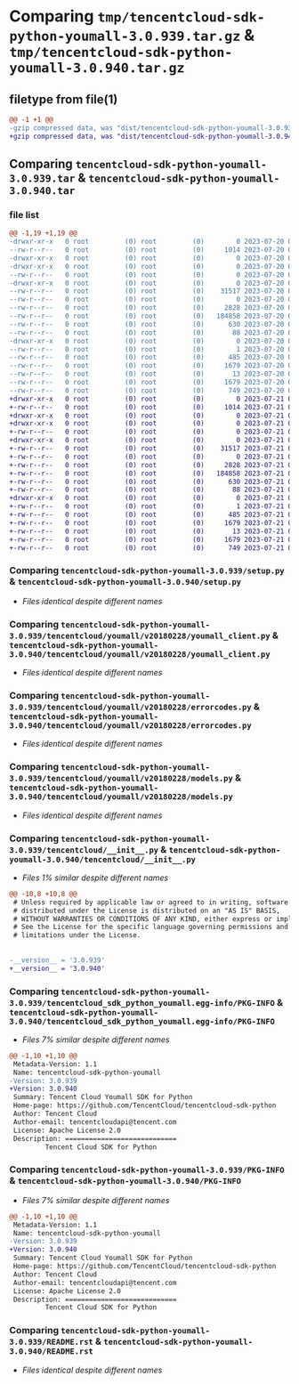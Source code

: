 # Comparing `tmp/tencentcloud-sdk-python-youmall-3.0.939.tar.gz` & `tmp/tencentcloud-sdk-python-youmall-3.0.940.tar.gz`

## filetype from file(1)

```diff
@@ -1 +1 @@
-gzip compressed data, was "dist/tencentcloud-sdk-python-youmall-3.0.939.tar", last modified: Thu Jul 20 00:37:57 2023, max compression
+gzip compressed data, was "dist/tencentcloud-sdk-python-youmall-3.0.940.tar", last modified: Fri Jul 21 00:56:19 2023, max compression
```

## Comparing `tencentcloud-sdk-python-youmall-3.0.939.tar` & `tencentcloud-sdk-python-youmall-3.0.940.tar`

### file list

```diff
@@ -1,19 +1,19 @@
-drwxr-xr-x   0 root         (0) root         (0)        0 2023-07-20 00:37:57.000000 tencentcloud-sdk-python-youmall-3.0.939/
--rw-r--r--   0 root         (0) root         (0)     1014 2023-07-20 00:37:57.000000 tencentcloud-sdk-python-youmall-3.0.939/setup.py
-drwxr-xr-x   0 root         (0) root         (0)        0 2023-07-20 00:37:57.000000 tencentcloud-sdk-python-youmall-3.0.939/tencentcloud/
-drwxr-xr-x   0 root         (0) root         (0)        0 2023-07-20 00:37:57.000000 tencentcloud-sdk-python-youmall-3.0.939/tencentcloud/youmall/
--rw-r--r--   0 root         (0) root         (0)        0 2023-07-20 00:37:57.000000 tencentcloud-sdk-python-youmall-3.0.939/tencentcloud/youmall/__init__.py
-drwxr-xr-x   0 root         (0) root         (0)        0 2023-07-20 00:37:57.000000 tencentcloud-sdk-python-youmall-3.0.939/tencentcloud/youmall/v20180228/
--rw-r--r--   0 root         (0) root         (0)    31517 2023-07-20 00:37:57.000000 tencentcloud-sdk-python-youmall-3.0.939/tencentcloud/youmall/v20180228/youmall_client.py
--rw-r--r--   0 root         (0) root         (0)        0 2023-07-20 00:37:57.000000 tencentcloud-sdk-python-youmall-3.0.939/tencentcloud/youmall/v20180228/__init__.py
--rw-r--r--   0 root         (0) root         (0)     2828 2023-07-20 00:37:57.000000 tencentcloud-sdk-python-youmall-3.0.939/tencentcloud/youmall/v20180228/errorcodes.py
--rw-r--r--   0 root         (0) root         (0)   184858 2023-07-20 00:37:57.000000 tencentcloud-sdk-python-youmall-3.0.939/tencentcloud/youmall/v20180228/models.py
--rw-r--r--   0 root         (0) root         (0)      630 2023-07-20 00:37:57.000000 tencentcloud-sdk-python-youmall-3.0.939/tencentcloud/__init__.py
--rw-r--r--   0 root         (0) root         (0)       88 2023-07-20 00:37:57.000000 tencentcloud-sdk-python-youmall-3.0.939/setup.cfg
-drwxr-xr-x   0 root         (0) root         (0)        0 2023-07-20 00:37:57.000000 tencentcloud-sdk-python-youmall-3.0.939/tencentcloud_sdk_python_youmall.egg-info/
--rw-r--r--   0 root         (0) root         (0)        1 2023-07-20 00:37:57.000000 tencentcloud-sdk-python-youmall-3.0.939/tencentcloud_sdk_python_youmall.egg-info/dependency_links.txt
--rw-r--r--   0 root         (0) root         (0)      485 2023-07-20 00:37:57.000000 tencentcloud-sdk-python-youmall-3.0.939/tencentcloud_sdk_python_youmall.egg-info/SOURCES.txt
--rw-r--r--   0 root         (0) root         (0)     1679 2023-07-20 00:37:57.000000 tencentcloud-sdk-python-youmall-3.0.939/tencentcloud_sdk_python_youmall.egg-info/PKG-INFO
--rw-r--r--   0 root         (0) root         (0)       13 2023-07-20 00:37:57.000000 tencentcloud-sdk-python-youmall-3.0.939/tencentcloud_sdk_python_youmall.egg-info/top_level.txt
--rw-r--r--   0 root         (0) root         (0)     1679 2023-07-20 00:37:57.000000 tencentcloud-sdk-python-youmall-3.0.939/PKG-INFO
--rw-r--r--   0 root         (0) root         (0)      749 2023-07-20 00:37:57.000000 tencentcloud-sdk-python-youmall-3.0.939/README.rst
+drwxr-xr-x   0 root         (0) root         (0)        0 2023-07-21 00:56:19.000000 tencentcloud-sdk-python-youmall-3.0.940/
+-rw-r--r--   0 root         (0) root         (0)     1014 2023-07-21 00:56:19.000000 tencentcloud-sdk-python-youmall-3.0.940/setup.py
+drwxr-xr-x   0 root         (0) root         (0)        0 2023-07-21 00:56:19.000000 tencentcloud-sdk-python-youmall-3.0.940/tencentcloud/
+drwxr-xr-x   0 root         (0) root         (0)        0 2023-07-21 00:56:19.000000 tencentcloud-sdk-python-youmall-3.0.940/tencentcloud/youmall/
+-rw-r--r--   0 root         (0) root         (0)        0 2023-07-21 00:56:19.000000 tencentcloud-sdk-python-youmall-3.0.940/tencentcloud/youmall/__init__.py
+drwxr-xr-x   0 root         (0) root         (0)        0 2023-07-21 00:56:19.000000 tencentcloud-sdk-python-youmall-3.0.940/tencentcloud/youmall/v20180228/
+-rw-r--r--   0 root         (0) root         (0)    31517 2023-07-21 00:56:19.000000 tencentcloud-sdk-python-youmall-3.0.940/tencentcloud/youmall/v20180228/youmall_client.py
+-rw-r--r--   0 root         (0) root         (0)        0 2023-07-21 00:56:19.000000 tencentcloud-sdk-python-youmall-3.0.940/tencentcloud/youmall/v20180228/__init__.py
+-rw-r--r--   0 root         (0) root         (0)     2828 2023-07-21 00:56:19.000000 tencentcloud-sdk-python-youmall-3.0.940/tencentcloud/youmall/v20180228/errorcodes.py
+-rw-r--r--   0 root         (0) root         (0)   184858 2023-07-21 00:56:19.000000 tencentcloud-sdk-python-youmall-3.0.940/tencentcloud/youmall/v20180228/models.py
+-rw-r--r--   0 root         (0) root         (0)      630 2023-07-21 00:56:19.000000 tencentcloud-sdk-python-youmall-3.0.940/tencentcloud/__init__.py
+-rw-r--r--   0 root         (0) root         (0)       88 2023-07-21 00:56:19.000000 tencentcloud-sdk-python-youmall-3.0.940/setup.cfg
+drwxr-xr-x   0 root         (0) root         (0)        0 2023-07-21 00:56:19.000000 tencentcloud-sdk-python-youmall-3.0.940/tencentcloud_sdk_python_youmall.egg-info/
+-rw-r--r--   0 root         (0) root         (0)        1 2023-07-21 00:56:19.000000 tencentcloud-sdk-python-youmall-3.0.940/tencentcloud_sdk_python_youmall.egg-info/dependency_links.txt
+-rw-r--r--   0 root         (0) root         (0)      485 2023-07-21 00:56:19.000000 tencentcloud-sdk-python-youmall-3.0.940/tencentcloud_sdk_python_youmall.egg-info/SOURCES.txt
+-rw-r--r--   0 root         (0) root         (0)     1679 2023-07-21 00:56:19.000000 tencentcloud-sdk-python-youmall-3.0.940/tencentcloud_sdk_python_youmall.egg-info/PKG-INFO
+-rw-r--r--   0 root         (0) root         (0)       13 2023-07-21 00:56:19.000000 tencentcloud-sdk-python-youmall-3.0.940/tencentcloud_sdk_python_youmall.egg-info/top_level.txt
+-rw-r--r--   0 root         (0) root         (0)     1679 2023-07-21 00:56:19.000000 tencentcloud-sdk-python-youmall-3.0.940/PKG-INFO
+-rw-r--r--   0 root         (0) root         (0)      749 2023-07-21 00:56:19.000000 tencentcloud-sdk-python-youmall-3.0.940/README.rst
```

### Comparing `tencentcloud-sdk-python-youmall-3.0.939/setup.py` & `tencentcloud-sdk-python-youmall-3.0.940/setup.py`

 * *Files identical despite different names*

### Comparing `tencentcloud-sdk-python-youmall-3.0.939/tencentcloud/youmall/v20180228/youmall_client.py` & `tencentcloud-sdk-python-youmall-3.0.940/tencentcloud/youmall/v20180228/youmall_client.py`

 * *Files identical despite different names*

### Comparing `tencentcloud-sdk-python-youmall-3.0.939/tencentcloud/youmall/v20180228/errorcodes.py` & `tencentcloud-sdk-python-youmall-3.0.940/tencentcloud/youmall/v20180228/errorcodes.py`

 * *Files identical despite different names*

### Comparing `tencentcloud-sdk-python-youmall-3.0.939/tencentcloud/youmall/v20180228/models.py` & `tencentcloud-sdk-python-youmall-3.0.940/tencentcloud/youmall/v20180228/models.py`

 * *Files identical despite different names*

### Comparing `tencentcloud-sdk-python-youmall-3.0.939/tencentcloud/__init__.py` & `tencentcloud-sdk-python-youmall-3.0.940/tencentcloud/__init__.py`

 * *Files 1% similar despite different names*

```diff
@@ -10,8 +10,8 @@
 # Unless required by applicable law or agreed to in writing, software
 # distributed under the License is distributed on an "AS IS" BASIS,
 # WITHOUT WARRANTIES OR CONDITIONS OF ANY KIND, either express or implied.
 # See the License for the specific language governing permissions and
 # limitations under the License.
 
 
-__version__ = '3.0.939'
+__version__ = '3.0.940'
```

### Comparing `tencentcloud-sdk-python-youmall-3.0.939/tencentcloud_sdk_python_youmall.egg-info/PKG-INFO` & `tencentcloud-sdk-python-youmall-3.0.940/tencentcloud_sdk_python_youmall.egg-info/PKG-INFO`

 * *Files 7% similar despite different names*

```diff
@@ -1,10 +1,10 @@
 Metadata-Version: 1.1
 Name: tencentcloud-sdk-python-youmall
-Version: 3.0.939
+Version: 3.0.940
 Summary: Tencent Cloud Youmall SDK for Python
 Home-page: https://github.com/TencentCloud/tencentcloud-sdk-python
 Author: Tencent Cloud
 Author-email: tencentcloudapi@tencent.com
 License: Apache License 2.0
 Description: ============================
         Tencent Cloud SDK for Python
```

### Comparing `tencentcloud-sdk-python-youmall-3.0.939/PKG-INFO` & `tencentcloud-sdk-python-youmall-3.0.940/PKG-INFO`

 * *Files 7% similar despite different names*

```diff
@@ -1,10 +1,10 @@
 Metadata-Version: 1.1
 Name: tencentcloud-sdk-python-youmall
-Version: 3.0.939
+Version: 3.0.940
 Summary: Tencent Cloud Youmall SDK for Python
 Home-page: https://github.com/TencentCloud/tencentcloud-sdk-python
 Author: Tencent Cloud
 Author-email: tencentcloudapi@tencent.com
 License: Apache License 2.0
 Description: ============================
         Tencent Cloud SDK for Python
```

### Comparing `tencentcloud-sdk-python-youmall-3.0.939/README.rst` & `tencentcloud-sdk-python-youmall-3.0.940/README.rst`

 * *Files identical despite different names*

